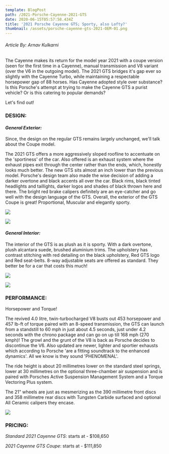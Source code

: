 ```yaml
---
template: BlogPost
path: /2021-Porsche-Cayenne-2021-GTS
date: 2020-06-15T05:57:58.434Z
title: '2021 Porsche Cayenne GTS; Sporty, also Lofty?'
thumbnail: /assets/porsche-cayenne-gts-2021-OEM-01.png
---
```

###### Article By: Arnav Kulkarni

The Cayenne makes its return for the model year 2021 with a coupe version (seen for the first time in a Cayenne), manual transmission and V8 variant (over the V6 in the outgoing model). The 2021 GTS bridges it's gap ever so slightly with the Cayenne Turbo, while maintaining a respectable horsepower gap of 88 horses. Has Cayenne adopted style over substance? Is this Porsche's attempt at trying to make the Cayenne GTS a purist vehicle? Or is this catering to popular demands?

Let's find out!



### **DESIGN:**



#### *General Exterior:*

Since, the design on the regular GTS remains largely unchanged, we'll talk about the Coupe model.

The 2021 GTS offers a more aggressively sloped roofline to accentuate on the 'sportiness' of the car. Also offered is an exhaust system where the exhaust pipes exit through the center rather than the ends, which, honestly looks much better. The new GTS sits almost an inch lower than the previous model. Porsche's design team also made the wise decision of adding a darker overtone and black accents all over the car. Black rims, black tinted headlights and taillights, darker logos and shades of black thrown here and there. The bright red brake calipers definitely are an eye-catcher and  go well with the design language of the GTS. Overall, the exterior of the GTS Coupe is great! Proportional, Muscular and elegantly sporty.

![](/assets/2021-porsche-cayenne-gts-coupe-103-1591378565.jpg)

![](/assets/2021-porsche-cayenne-gts-coupe-102-1591378565.jpg)



#### *General Interior:*

The interior of the GTS is as plush as it is sporty.  With a dark overtone, plush alcantara suede, brushed aluminium trims. The upholstery has contrast stitching with red detailing on the black upholstery, Red GTS logo and Red seat-belts. 8-way adjustable seats are offered as standard. They better be for a car that costs this much!

![](/assets/2021-porsche-cayenne-gts-coupe-106-1591378565.jpg)

![](/assets/2021-porsche-cayenne-gts-coupe-107-1591378565.jpg)



### **PERFORMANCE:**

Horsepower and Torque!

The revived 4.0 litre, twin-turbocharged V8 busts out 453 horsepower and 457 lb-ft of torque paired with an 8-speed transmission, the GTS can launch from a standstill to 60 mph in just about 4.5 seconds, just under 4.2 seconds with the chrono package and can go on up till 168 mph (270 kmph)! The growl and the grunt of the V8 is back as Porsche decides to discontinue the V6. Also updated are newer, lighter and sportier exhausts which according to Porsche 'are a fitting soundtrack to the enhanced dynamics'. All we know is they sound 'PHENOMENAL'. 

The ride height is about 20 millimetres lower on the standard steel springs, lower at 30 millimetres on the optional three-chamber air suspension and is paired with Porsches Active Suspension Management System and a Torque Vectoring Plus system.

The 21" wheels are just as mesmerizing as the 390 millimetre front discs and 358 millimetre rear discs with Tungsten Carbide surfaced and optional All Ceramic calipers they encase.

![](/assets/2021-porsche-cayenne-gts-101-1591378527.jpg)



### PRICING:

*Standard 2021 Cayenne GTS*: starts at - $108,650

*2021 Cayenne GTS Coupe*: starts at - $111,850
